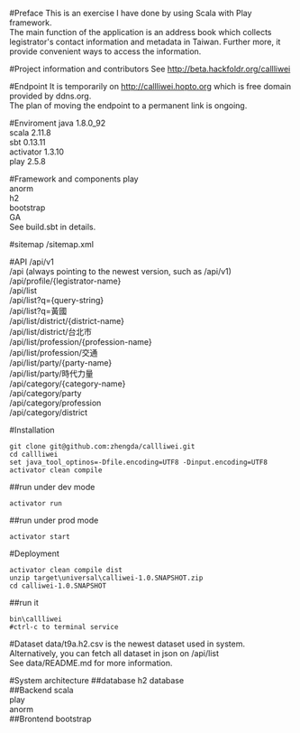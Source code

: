 #Preface
This is an exercise I have done by using Scala with Play framework.  
The main function of the application is an address book which collects legistrator's contact information and metadata in Taiwan. Further more, it provide convenient ways to access the information.

#Project information and contributors
See http://beta.hackfoldr.org/callliwei

#Endpoint
It is temporarily on http://callliwei.hopto.org which is free domain provided by ddns.org.  
The plan of moving the endpoint to a permanent link is ongoing.

#Enviroment
java 1.8.0_92  
scala 2.11.8  
sbt 0.13.11  
activator 1.3.10  
play 2.5.8

#Framework and components
play  
anorm  
h2  
bootstrap  
GA  
See build.sbt in details.

#sitemap
/sitemap.xml

#API
/api/v1  
/api (always pointing to the newest version, such as /api/v1)  
/api/profile/{legistrator-name}  
/api/list  
/api/list?q={query-string}  
/api/list?q=黃國  
/api/list/district/{district-name}  
/api/list/district/台北市  
/api/list/profession/{profession-name}  
/api/list/profession/交通  
/api/list/party/{party-name}  
/api/list/party/時代力量  
/api/category/{category-name}  
/api/category/party  
/api/category/profession  
/api/category/district  

#Installation
```
git clone git@github.com:zhengda/callliwei.git
cd callliwei
set java_tool_optinos=-Dfile.encoding=UTF8 -Dinput.encoding=UTF8
activator clean compile
```
##run under dev mode
```
activator run
```
##run under prod mode
```
activator start
```

#Deployment
```
activator clean compile dist
unzip target\universal\calliwei-1.0.SNAPSHOT.zip
cd calliwei-1.0.SNAPSHOT
```
##run it
```
bin\callliwei
#ctrl-c to terminal service
```

#Dataset
data/t9a.h2.csv is the newest dataset used in system.  
Alternatively, you can fetch all dataset in json on /api/list  
See data/README.md for more information.

#System architecture
##database
h2 database  
##Backend
scala  
play  
anorm  
##Brontend
bootstrap  

